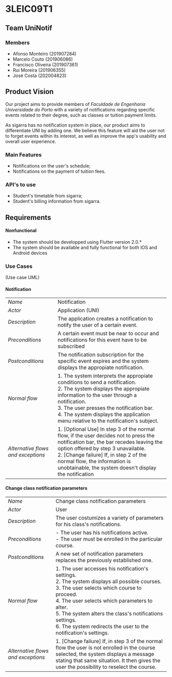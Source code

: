 # 3LEIC09T1

## Team UniNotif

### Members

- Afonso Monteiro (201907284)
- Marcelo Couto (201906086)
- Francisco Oliveira (201907361)
- Rui Moreira (201906355)
- José Costa (202004823)

## Product Vision

Our project aims to provide members of *Faculdade de Engenharia Universidade do Porto* with a variety of notifications regarding specific events related to their degree, such as classes or tuition payment limits.

As sigarra has no notification system in place, our product aims to differentiate UNI by adding one. We believe this feature will aid the user not to forget events within its interest, as well as improve the app's usability and overall user experience.

### Main Features

- Notifications on the user's schedule;
- Notifications on the payment of tuition fees.

### API's to use

- Student's timetable from sigarra;
- Student's billing information from sigarra.

## Requirements

#### Nonfunctional

- The system should be developped using Flutter version 2.0.*
- The system should be available and fully functional for both IOS and Android devices  

### Use Cases

(Use case UML)

#### Notification

|||
| --- | --- |
| *Name* | Notification |
| *Actor* |  Application (UNI) |
| *Description* | The application creates a notification to notify the user of a certain event. |
| *Preconditions* | A certain event must be near to occur and notifications for this event have to be subscribed |
| *Postconditions* | The notification subscription for the specific event expires and the system displays the appropiate notification. |
| *Normal flow* | 1. The system  interprets the appropiate conditions to send a notification.<br>2.  The system displays the appropiate information to the user through a notification. <br> 3. The user presses the notification bar. <br> 4. The system displays the application menu relative to the notification's subject. |
| *Alternative flows and exceptions* | 1. [Optional Use] In step 3 of the normal flow, if the user decides not to press the notification bar, the bar recedes leaving the option offered by step 3 unavailable. <br> 2. [Change failure] If, in step 2 of the normal flow, the information is unobtainable, the system doesn't display the notification |

#### Change class notification parameters

|||
| --- | --- |
| *Name* | Change class notification parameters |
| *Actor* |  User |
| *Description* | The user costumizes a variety of parameters for his class's notifications. |
| *Preconditions* | - The user has his notifications active. <br> - The user must be enrolled in the particular course. |
| *Postconditions* | A new set of notification parameters replaces the previously established one.|
| *Normal flow* | 1. The user accesses his notification's settings. <br> 2. The system displays all possible courses. <br> 3. The user selects which course to proceed. <br> 4. The user selects which parameters to alter. <br> 5. The system alters the class's notifications settings. <br> 6. The system redirects the user to the notification's settings.|
| *Alternative flows and exceptions* | 1. [Change failure] If, in step 3 of the normal flow the user is not enrolled in the course selected, the system displays a message stating that same situation. It then gives the user the possibility to reselect the course. |
